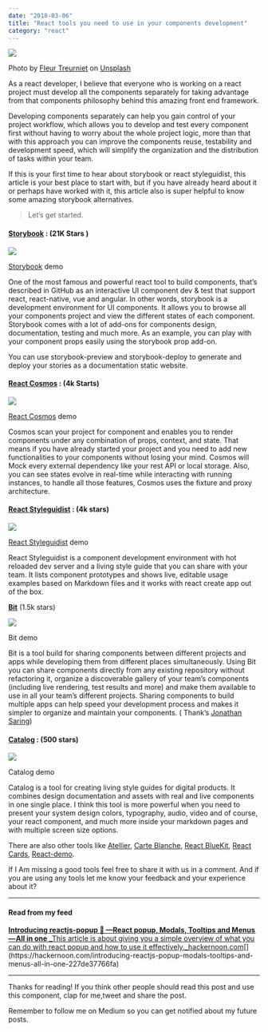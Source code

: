 ```yaml
---
date: "2018-03-06"
title: "React tools you need to use in your components development"
category: "react"
---
```


![](https://cdn-images-1.medium.com/max/1000/1*mOfFxGkE0FP-eQ30xoYxlQ.jpeg)

Photo by  [Fleur Treurniet](https://unsplash.com/photos/dQf7RZhMOJU?utm_source=unsplash&utm_medium=referral&utm_content=creditCopyText)  on [Unsplash](https://unsplash.com/search/photos/tools?utm_source=unsplash&utm_medium=referral&utm_content=creditCopyText)

As a react developer, I believe that everyone who is working on a react project must develop all the components separately for taking advantage from that components philosophy behind this amazing front end framework.

Developing components separately can help you gain control of your project workflow, which allows you to develop and test every component first without having to worry about the whole project logic, more than that with this approach you can improve the components reuse, testability and development speed, which will simplify the organization and the distribution of tasks within your team.

If this is your first time to hear about storybook or react styleguidist, this article is your best place to start with, but if you have already heard about it or perhaps have worked with it, this  article  also is super helpful to know some amazing storybook alternatives.

> Let’s get started.

#### [Storybook](https://storybook.js.org/) : (21K Stars )

![](https://cdn-images-1.medium.com/max/800/1*8T0opytn0oYuEMpd8PRTsw.gif)

[Storybook](https://storybook.js.org/)  demo

One of the most famous and powerful react tool to build components, that’s described in GitHub as an interactive UI component dev & test that support react, react-native, vue and angular. In other words, storybook is a development environment for UI components. It allows you to browse all your components project and view the different states of each component. Storybook comes with a lot of add-ons for components design, documentation, testing and much more. As an example, you can play with your component props easily using the storybook prop add-on.

You can use storybook-preview and storybook-deploy to generate and deploy your stories as a documentation static website.

#### [React Cosmos](https://github.com/react-cosmos/react-cosmos) : (4k Starts)

![](https://cdn-images-1.medium.com/max/800/1*oulda36UM1PWW1GQG2Xgkg.gif)

[React Cosmos](https://github.com/react-cosmos/react-cosmos) demo

Cosmos scan your project for component and enables you to render components under any combination of props, context, and state. That means if you have already started your project and you need to add new functionalities to your components without losing your mind. Cosmos will Mock every external dependency like your rest API or local storage. Also, you can see states evolve in real-time while interacting with running instances, to handle all those features, Cosmos uses the fixture and proxy architecture.

#### [React Styleguidist](https://github.com/styleguidist/react-styleguidist) : (4k stars)

![](https://cdn-images-1.medium.com/max/800/1*9V2nSEgH1VUbmXd5Dq-hnA.gif)

[React Styleguidist](https://github.com/styleguidist/react-styleguidist)  demo

React Styleguidist is a component development environment with hot reloaded dev server and a living style guide that you can share with your team. It lists component prototypes and shows live, editable usage examples based on Markdown files and it works with react create app out of the box.

[**Bit**](https://bitsrc.io/)  (1.5k stars)

![](https://cdn-images-1.medium.com/max/800/1*n7r8D3d0wn62BtTTZdtNjA.gif)

Bit demo

Bit is a tool build for sharing components between different projects and apps while developing them from different places simultaneously. Using Bit you can share components directly from any existing repository without refactoring it, organize a discoverable gallery of your team’s components (including live rendering, test results and more) and make them available to use in all your team’s different projects. Sharing components to build multiple apps can help speed your development process and makes it simpler to organize and maintain your components. ( Thank’s  [Jonathan Saring](https://medium.com/@JonathanSaring))

#### [Catalog](https://catalog.style/) : (500 stars)

![](https://cdn-images-1.medium.com/max/800/1*KbJ2cswBmbYpW7gLj94ugg.gif)

Catalog demo

Catalog is a tool for creating living style guides for digital products. It combines design documentation and assets with real and live components in one single place. I think this tool is more powerful when you need to present your system design colors, typography, audio, video and of course, your react component, and much more inside your markdown pages and with multiple screen size options.

There are also other tools like  [Atellier](https://github.com/scup/atellier),  [Carte Blanche](https://github.com/carteb/carte-blanche),  [React BlueKit](http://bluekit.blueberry.io/),  [React Cards](https://github.com/steos/reactcards),  [React-demo](https://github.com/rpominov/react-demo).

If I Am missing a good tools feel free to share it with us in a comment. And if you are using any tools let me know your feedback and your experience about it?

----------

#### Read from my feed

[**Introducing reactjs-popup 🎉 —React popup, Modals, Tooltips and Menus — All in one**
_This article is about giving you a simple overview of what you can do with react popup and how to use it effectively._hackernoon.com](https://hackernoon.com/introducing-reactjs-popup-modals-tooltips-and-menus-all-in-one-227de37766fa "https://hackernoon.com/introducing-reactjs-popup-modals-tooltips-and-menus-all-in-one-227de37766fa")[](https://hackernoon.com/introducing-reactjs-popup-modals-tooltips-and-menus-all-in-one-227de37766fa)

----------

Thanks for reading! If you think other people should read this post and use this component, clap for me,tweet and share the post.

Remember to follow me on Medium so you can get notified about my future posts.